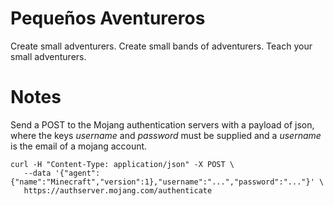 Pequeños Aventureros
=====================

Create small adventurers. Create small bands of adventurers. Teach your small
adventurers.

# Notes

Send a POST to the Mojang authentication servers with a payload of json, where
the keys _username_ and _password_ must be supplied and a _username_ is the
email of a mojang account.

```
curl -H "Content-Type: application/json" -X POST \
   --data '{"agent":{"name":"Minecraft","version":1},"username":"...","password":"..."}' \
   https://authserver.mojang.com/authenticate
```
